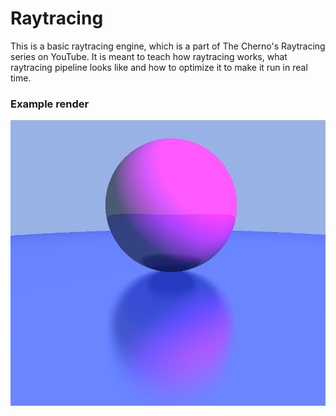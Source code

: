 # Raytracing

This is a basic raytracing engine, which is a part of The Cherno's Raytracing series on YouTube. It is meant to teach how raytracing works, what raytracing pipeline looks like and how to optimize it to make it run in real time.

### Example render

<p align="center">
	<img src="images/ball-raytracing.png" width="768">
</p>
